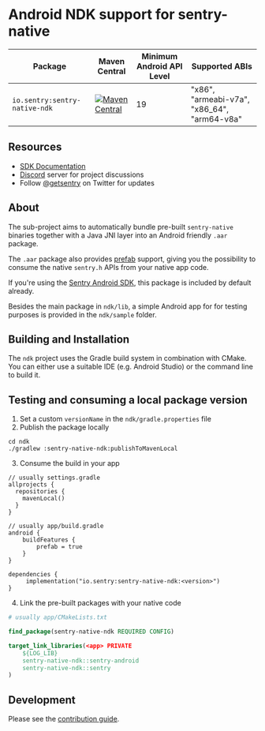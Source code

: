 # Android NDK support for sentry-native

| Package                       | Maven Central                                                                                                                                                                            | Minimum Android API Level | Supported ABIs                              |
| ----------------------------- | ---------------------------------------------------------------------------------------------------------------------------------------------------------------------------------------- | ------------------------- | ------------------------------------------- |
| `io.sentry:sentry-native-ndk` | [![Maven Central](https://maven-badges.herokuapp.com/maven-central/io.sentry/sentry-native-ndk/badge.svg)](https://maven-badges.herokuapp.com/maven-central/io.sentry/sentry-native-ndk) | 19                        | "x86", "armeabi-v7a", "x86_64", "arm64-v8a" |

## Resources

- [SDK Documentation](https://docs.sentry.io/platforms/native/)
- [Discord](https://discord.gg/ez5KZN7) server for project discussions
- Follow [@getsentry](https://twitter.com/getsentry) on Twitter for updates

## About

The sub-project aims to automatically bundle pre-built `sentry-native` binaries together with a Java JNI layer into an Android friendly `.aar` package.

The `.aar` package also provides [prefab](https://developer.android.com/build/native-dependencies?buildsystem=cmake) support, giving you the possibility to consume the native `sentry.h` APIs from your native app code.

If you're using the [Sentry Android SDK](https://docs.sentry.io/platforms/android/), this package is included by default already.

Besides the main package in `ndk/lib`, a simple Android app for for testing purposes is provided in the `ndk/sample` folder.

## Building and Installation

The `ndk` project uses the Gradle build system in combination with CMake. You can either use a suitable IDE (e.g. Android Studio) or the command line to build it.

## Testing and consuming a local package version

1. Set a custom `versionName` in the `ndk/gradle.properties` file
2. Publish the package locally

```shell
cd ndk
./gradlew :sentry-native-ndk:publishToMavenLocal
```

3. Consume the build in your app

```
// usually settings.gradle
allprojects {
  repositories {
    mavenLocal()
  }
}

// usually app/build.gradle
android {
    buildFeatures {
        prefab = true
    }
}

dependencies {
     implementation("io.sentry:sentry-native-ndk:<version>")
}
```

4. Link the pre-built packages with your native code

```cmake
# usually app/CMakeLists.txt

find_package(sentry-native-ndk REQUIRED CONFIG)

target_link_libraries(<app> PRIVATE
    ${LOG_LIB}
    sentry-native-ndk::sentry-android
    sentry-native-ndk::sentry
)
```

## Development

Please see the [contribution guide](../CONTRIBUTING.md).
